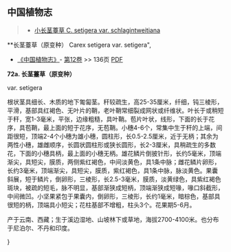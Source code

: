 
## 中国植物志

> * [小长茎薹草  C.  setigera var. schlagintweitiana](Carex-setigera-var-schlagintweitiana-小长茎薹草.md)


**长茎薹草（原变种） Carex setigera var. setigera",


* [《中国植物志》](http://www.iplant.cn/frps)- [第12卷](http://www.iplant.cn/frps/vol/12) >> 136页 [PDF](http://www.iplant.cn/frps/pdf/12/136a.pdf)


**72a. 长茎薹草（原变种）**

var. setigera

根状茎具细长、木质的地下匍匐茎。秆较疏生，高25-35厘米，纤细，钝三棱形，平滑，基部具红褐色、无叶片的鞘，老叶鞘常细裂成网状或纤维状。叶长于或稍短于秆，宽1-3毫米，平张，边缘粗糙，具叶鞘。苞片叶状，线形，下面的长于花序，具苞鞘，最上面的短于花序，无苞鞘。小穗4-6个，常集中生于秆的上端，间距很短，顶端2-4个小穗为雄小穗，圆柱形，长0.5-2.5厘米，近于无柄；其余为两性小穗，雄雌顺序，长圆状圆柱形或狭长圆形，长2-3厘米，具稍疏生的多数花，下面的小穗具柄，最上面的小穗无柄。雄花鳞片倒披针形，长约5毫米，顶端渐尖，具短尖，膜质，两侧紫红褐色，中间淡黄色，具1条中脉；雌花鳞片卵形，长约3毫米，顶端渐尖，具短尖，膜质，紫红褐色，具1条中脉，脉淡黄色。果囊斜展，短于鳞片，倒卵形，三棱形，长2.5-3毫米，膜质，淡黄绿色，具紫红褐色斑块，被疏的短毛，脉不明显，基部渐狭成短柄，顶端渐狭成短喙，喙口斜截形，中间微凹。小坚果紧包于果囊内，倒卵形，三棱形，长约1毫米，暗棕色，基部具很短的柄，顶端具小短尖；花柱基部不增粗，柱头3个。花果期5-6月。

产于云南、西藏；生于溪边湿地、山坡林下或草地，海拔2700-4100米。也分布于尼泊尔、不丹和印度。

}